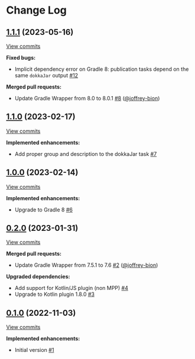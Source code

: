 # Change Log

## [1.1.1](https://github.com/joffrey-bion/gradle-kotlin-publish-plugin/tree/1.1.1) (2023-05-16)
[View commits](https://github.com/joffrey-bion/gradle-kotlin-publish-plugin/compare/1.1.0...1.1.1)

**Fixed bugs:**

- Implicit dependency error on Gradle 8: publication tasks depend on the same `dokkaJar` output [\#12](https://github.com/joffrey-bion/gradle-kotlin-publish-plugin/issues/12)

**Merged pull requests:**

- Update Gradle Wrapper from 8.0 to 8.0.1 [\#8](https://github.com/joffrey-bion/gradle-kotlin-publish-plugin/pull/8) ([@joffrey-bion](https://github.com/joffrey-bion))

## [1.1.0](https://github.com/joffrey-bion/gradle-kotlin-publish-plugin/tree/1.1.0) (2023-02-17)
[View commits](https://github.com/joffrey-bion/gradle-kotlin-publish-plugin/compare/1.0.0...1.1.0)

**Implemented enhancements:**

- Add proper group and description to the dokkaJar task [\#7](https://github.com/joffrey-bion/gradle-kotlin-publish-plugin/issues/7)

## [1.0.0](https://github.com/joffrey-bion/gradle-kotlin-publish-plugin/tree/1.0.0) (2023-02-14)
[View commits](https://github.com/joffrey-bion/gradle-kotlin-publish-plugin/compare/0.2.0...1.0.0)

**Implemented enhancements:**

- Upgrade to Gradle 8 [\#6](https://github.com/joffrey-bion/gradle-kotlin-publish-plugin/issues/6)

## [0.2.0](https://github.com/joffrey-bion/gradle-kotlin-publish-plugin/tree/0.2.0) (2023-01-31)
[View commits](https://github.com/joffrey-bion/gradle-kotlin-publish-plugin/compare/0.1.0...0.2.0)

**Merged pull requests:**

- Update Gradle Wrapper from 7.5.1 to 7.6 [\#2](https://github.com/joffrey-bion/gradle-kotlin-publish-plugin/pull/2) ([@joffrey-bion](https://github.com/joffrey-bion))

**Upgraded dependencies:**

- Add support for Kotlin/JS plugin \(non MPP\) [\#4](https://github.com/joffrey-bion/gradle-kotlin-publish-plugin/issues/4)
- Upgrade to Kotlin plugin 1.8.0 [\#3](https://github.com/joffrey-bion/gradle-kotlin-publish-plugin/issues/3)

## [0.1.0](https://github.com/joffrey-bion/gradle-kotlin-publish-plugin/tree/0.1.0) (2022-11-03)
[View commits](https://github.com/joffrey-bion/gradle-kotlin-publish-plugin/compare/24dae0e59b22c09c6ff9acaea6ecb28910a9f660...0.1.0)

**Implemented enhancements:**

- Initial version [\#1](https://github.com/joffrey-bion/gradle-kotlin-publish-plugin/issues/1)
